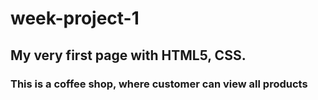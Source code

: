 # week-project-1

## My very first page with HTML5, CSS. 

### This is a coffee shop, where customer can view all products


